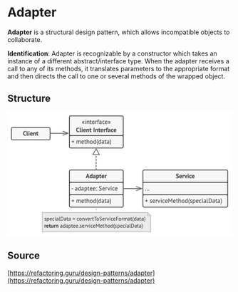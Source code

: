# Adapter

__Adapter__ is a structural design pattern, which allows incompatible objects to collaborate.

__Identification__: Adapter is recognizable by a constructor which takes an instance 
of a different abstract/interface type. When the adapter receives a call to any of its methods, 
it translates parameters to the appropriate format and then directs the call to one or several 
methods of the wrapped object.

## Structure

![Structure](/public/assets/Pattern/Structural/adapter.png)

## Source

[https://refactoring.guru/design-patterns/adapter](https://refactoring.guru/design-patterns/adapter)